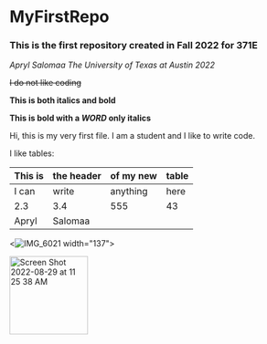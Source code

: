 # MyFirstRepo

### This is the first repository created in Fall 2022 for 371E

*Apryl Salomaa The University of Texas at Austin 2022*

~~I do not like coding~~

**This is both italics and bold**

**This is bold with a _WORD_ only italics**

Hi, this is my very first file. I am a student and I like to write code.

I like tables:

| This is | the header | of my new | table |
| --- | --- | --- | --- |
| I can | write | anything | here |
| 2.3 | 3.4 | 555 | 43 |
| Apryl | Salomaa |

<![IMG_6021](https://user-images.githubusercontent.com/112103994/187476196-b25e16dd-b8fd-4f09-97a0-2d78ff295bba.jpg) width="137">

<img width="137" alt="Screen Shot 2022-08-29 at 11 25 38 AM" src="https://user-images.githubusercontent.com/2119795/187476018-6332ee74-9bdf-48f5-ac76-d010c300db1d.png">
